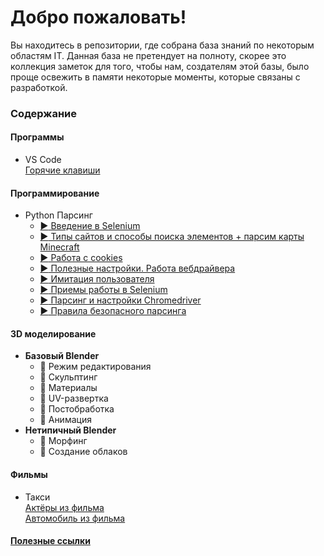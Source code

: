 ﻿# Добро пожаловать!
<p>Вы находитесь в репозитории, где собрана база знаний по некоторым областям IT. Данная база не претендует на полноту, скорее это коллекция заметок для того, чтобы нам, создателям этой базы, было проще освежить в памяти некоторые моменты, которые связаны с разработкой.</p>

### Содержание  

#### Программы  
- VS Code  
[Горячие клавиши](articles/software/vs_code/hotkeys.md)

#### Программирование
- Python Парсинг  
  - [:arrow_forward: Введение в Selenium](articles/coding/python/selenium/introduction/article.md)  
  - [:arrow_forward: Типы сайтов и способы поиска элементов + парсим карты Minecraft](articles/coding/python/selenium/search_elements_and_site_types/article.md)  
  - [:arrow_forward: Работа с cookies](articles/coding/python/selenium/cookies/article.md)
  - [:arrow_forward: Полезные настройки. Работа вебдрайвера](articles/coding/python/selenium/settings/article.md)
  - [:arrow_forward: Имитация пользователя](articles/coding/python/selenium/user_imitation/article.md)
  - [:arrow_forward: Приемы работы в Selenium](articles/coding/python/selenium/examples_code/article.md)
  - [:arrow_forward: Парсинг и настройки Chromedriver](articles/coding/python/selenium/chrome_parsing/article.md)
  - [:arrow_forward: Правила безопасного парсинга](articles/coding/python/selenium/undanger_parsing/article.md)

#### 3D моделирование
- **Базовый Blender**
  - :doughnut: Режим редактирования
  - :doughnut: Скульптинг
  - :doughnut: Материалы
  - :doughnut: UV-развертка
  - :doughnut: Постобработка
  - :doughnut: Анимация
- **Нетипичный Blender**
  - :doughnut: Морфинг
  - :doughnut: Создание облаков

#### Фильмы  
- Такси  
[Актёры из фильма](articles/movies/taxi_1-2-3/actors.md)  
[Автомобиль из фильма](articles/movies/taxi_1-2-3/car.md)


#### [Полезные ссылки](#)